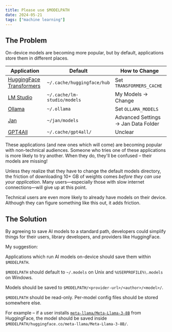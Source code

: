 ```yaml
---
title: Please use $MODELPATH
date: 2024-05-21
tags: ["machine learning"]
---
```


## The Problem

On-device models are becoming more popular, but by default, applications store them in different places.

| Application | Default | How to Change |
| --- | --- | --- |
| [HuggingFace Transformers](https://huggingface.co/docs/transformers/main/en/index) | `~/.cache/huggingface/hub` | Set `TRANSFORMERS_CACHE` |
| [LM Studio](https://lmstudio.ai) | `~/.cache/lm-studio/models` | My Models -> Change |
| [Ollama](https://ollama.com) | `~/.ollama` | Set `OLLAMA_MODELS` |
| [Jan](https://jan.ai) | `~/jan/models` | Advanced Settings -> Jan Data Folder |
| [GPT4All](https://gpt4all.io/index.html) | `~/.cache/gpt4all/` | Unclear |

These applications (and new ones which will come) are becoming popular with non-technical audiences. Someone who tries one of these applications is more likely to try another. When they do, they'll be confused – their models are missing!

Unless they realize that they have to change the default models directory, the friction of downloading 10+ GB of weights comes *before they can use your application*. Many users—especially those with slow internet connections—will give up at this point.

Technical users are even more likely to already have models on their device. Although they can figure something like this out, it adds friction.

## The Solution

By agreeing to save AI models to a standard path, developers could simplify things for their users, library developers, and providers like HuggingFace.

My suggestion:

Applications which run AI models on-device should save them within `$MODELPATH`.

`$MODELPATH` should default to `~/.models` on Unix and `%USERPROFILE%\.models` on Windows.

Models should be saved to `$MODELPATH/<provider-url>/<author>/<model>/`.

`$MODELPATH` should be read-only. Per-model config files should be stored somewhere else.

For example – if a user installs [`meta-llama/Meta-Llama-3-8B`](https://huggingface.co/meta-llama/Meta-Llama-3-8B) from HuggingFace, the model should be saved inside `$MODELPATH/huggingface.co/meta-llama/Meta-Llama-3-8B/`.
